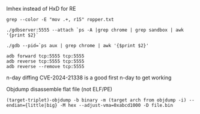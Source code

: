 Imhex instead of HxD for RE

`grep --color -E "mov .+, r15" ropper.txt`

```
./gdbserver:5555 --attach `ps -A |grep chrome | grep sandbox | awk '{print $2}`

./gdb --pid=`ps aux | grep chrome | awk '{$print $2}'
``` 

```
adb forward tcp:5555 tcp:5555
adb reverse tcp:5555 tcp:5555
adb reverse --remove tcp:5555
```

n-day diffing CVE-2024-21338 is a good first n-day to get working

Objdump disassemble flat file (not ELF/PE)
```
(target-triplet)-objdump -b binary -m (target arch from objdump -i) --endian={little|big} -M hex --adjust-vma=0xabcd1000 -D file.bin
```